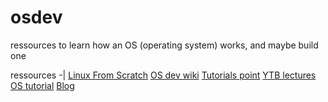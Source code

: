 # osdev
ressources to learn how an OS (operating system) works, and maybe build one

ressources
-|
[Linux From Scratch](http://www.linuxfromscratch.org/)
[OS dev wiki](https://wiki.osdev.org/Main_Page)
[Tutorials point](http://www.tutorialspoint.com/operating_system/)
[YTB lectures](https://www.youtube.com/playlist?list=PLhwVAYxlh5dsX6aOfVMZXS8MwKwBmwVM6)
[OS tutorial](https://github.com/cfenollosa/os-tutorial)
[Blog](http://createyourownos.blogspot.com/)
